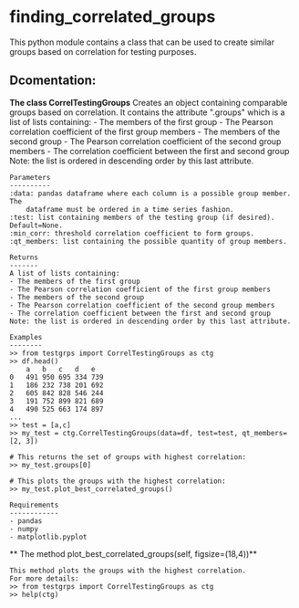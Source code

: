 # finding_correlated_groups
This python module contains a class that can be used to create similar groups based  on correlation for testing purposes.


## Dcomentation:

**The class CorrelTestingGroups**
    Creates an object containing comparable groups based on correlation.
    It contains the attribute ".groups" which is a list of lists containing:
    - The members of the first group
    - The Pearson correlation coefficient of the first group members
    - The members of the second group
    - The Pearson correlation coefficient of the second group members
    - The correlation coefficient between the first and second group
    Note: the list is ordered in descending order by this last attribute.

    Parameters
    ----------
    :data: pandas dataframe where each column is a possible group member. The 
        dataframe must be ordered in a time series fashion.
    :test: list containing members of the testing group (if desired). Default=None.
    :min_corr: threshold correlation coefficient to form groups.
    :qt_members: list containing the possible quantity of group members.

    Returns
    -------
    A list of lists containing:
    - The members of the first group
    - The Pearson correlation coefficient of the first group members
    - The members of the second group
    - The Pearson correlation coefficient of the second group members
    - The correlation coefficient between the first and second group
    Note: the list is ordered in descending order by this last attribute.

    Examples
    --------
    >> from testgrps import CorrelTestingGroups as ctg
    >> df.head()
    	a	b	c	d	e
    0	491	950	695	334	739
    1	186	232	738	201	692
    2	605	842	828	546	244
    3	191	752	899	821	689
    4	490	525	663	174	897
    ...
    >> test = [a,c]
    >> my_test = ctg.CorrelTestingGroups(data=df, test=test, qt_members=[2, 3])
    
    # This returns the set of groups with highest correlation:
    >> my_test.groups[0]

    # This plots the groups with the highest correlation:
    >> my_test.plot_best_correlated_groups()

    Requirements
    ------------
    - pandas
    - numpy
    - matplotlib.pyplot

** The method plot_best_correlated_groups(self, figsize=(18,4))**

    This method plots the groups with the highest correlation.
    For more details:
    >> from testgrps import CorrelTestingGroups as ctg
    >> help(ctg)
